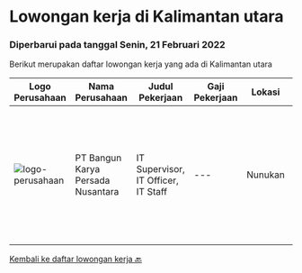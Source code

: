 
  # Lowongan kerja di Kalimantan utara

  ### Diperbarui pada tanggal Senin, 21 Februari 2022

  Berikut merupakan daftar lowongan kerja yang ada di Kalimantan utara

  |Logo Perusahaan | Nama Perusahaan | Judul Pekerjaan | Gaji Pekerjaan | Lokasi | Deskripsi | Tanggal diunggah | Pranala |
  | -------------- | --------------- | --------------- | --------- | --------- | -------------- | ------- | ----------- |
  |![logo-perusahaan](https://image-service-cdn.seek.com.au/881f8a805ccbdb20d3631a09cbe7ad3921934941/ee4dce1061f3f616224767ad58cb2fc751b8d2dc)|PT Bangun Karya Persada Nusantara|IT Supervisor, IT Officer, IT Staff|---|Nunukan|Bertanggungjawab dalam menganalisa kebutuhan dan solusi Jaringan Komunikasi (Voice maupun Data) untuk menyelesaikan masalah konektivitas antar Head...|Senin, 14 Februari 2022|https://www.jobstreet.co.id/id/job/it-supervisor-it-officer-it-staff-3790378?token=0~a0de45ac-e8d7-4756-a9cf-b27cd6138b30&sectionRank=1&jobId=jobstreet-id-job-3790378|


  [Kembali ke daftar lowongan kerja 🔙](../README.md#daftar-lowongan-kerja)
  
